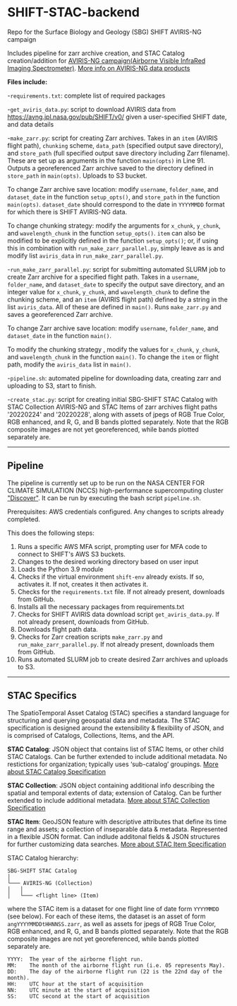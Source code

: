 # SHIFT-STAC-backend
Repo for the Surface Biology and Geology (SBG) SHIFT AVIRIS-NG campaign

Includes pipeline for zarr archive creation, and STAC Catalog creation/addition for [AVIRIS-NG campaign(Airborne Visible InfraRed Imaging Spectrometer)](https://avirisng.jpl.nasa.gov). [More info on AVIRIS-NG data products](https://avirisng.jpl.nasa.gov/dataportal/)

**Files include:**

-`requirements.txt`: complete list of required packages

-`get_aviris_data.py`: script to download AVIRIS data from https://avng.jpl.nasa.gov/pub/SHIFT/v0/ given a user-specified SHIFT date, and data details

-`make_zarr.py`: script for creating Zarr archives. Takes in an `item` (AVIRIS flight path), `chunking` scheme, `data_path` (specified output save directory), and `store_path` (full specified output save directory including Zarr filename). These are set up as arguments in the function `main(opts)` in Line 91. Outputs a georeferenced Zarr archive saved to the directory defined in `store_path` in `main(opts)`. Uploads to S3 bucket.

To change Zarr archive save location: modify `username`, `folder_name`, and `dataset_date` in the function `setup_opts()`, and `store_path` in the function ` main(opts)`. `dataset_date` should correspond to the date in `YYYYMMDD` format for which there is SHIFT AVIRIS-NG data. 

To change chunking strategy: modify the arguments for `x_chunk`, `y_chunk`, and `wavelength_chunk` in the function `setup_opts()`. `item` can also be modified to be explicitly defined in the function `setup_opts()`; or, if using this in combination with `run_make_zarr_parallel.py`, simply leave as is and modify list `aviris_data` in `run_make_zarr_parallel.py`.

-`run_make_zarr_parallel.py`: script for submitting automated SLURM job to create Zarr archive for a specified flight path. Takes in a `username`, `folder_name`, and `dataset_date` to specify the output save directory, and an integer value for `x_chunk`, `y_chunk`, and `wavelength_chunk` to define the chunking scheme, and an `item` (AVIRIS flight path) defined by a string in the list `aviris_data`. All of these are defined in `main()`. Runs `make_zarr.py` and saves a georeferenced Zarr archive. 

To change Zarr archive save location: modify `username`, `folder_name`, and `dataset_date` in the function `main()`. 

To modify the chunking strategy , modify the values for `x_chunk`, `y_chunk`, and `wavelength_chunk` in the function `main()`. To change the `item` or flight path, modify the `aviris_data` list in `main()`.

-`pipeline.sh`: automated pipeline for downloading data, creating zarr and uploading to S3, start to finish.

-`create_stac.py`: script for creating initial SBG-SHIFT STAC Catalog with STAC Collection AVIRIS-NG and STAC Items of zarr archives flight paths '20220224' and '20220228', along with assets of jpegs of RGB True Color, RGB enhanced, and R, G, and B bands plotted separately. Note that the RGB composite images are not yet georeferenced, while bands plotted separately are.

--------------------------------------------------------------------------------------------------------

## Pipeline

The pipeline is currently set up to be run on the NASA CENTER FOR CLIMATE SIMULATION (NCCS) high-performance supercomputing cluster ["Discover"](https://www.nccs.nasa.gov/systems/discover). It can be run by executing the bash script `pipeline.sh`. 

Prerequisites: AWS credentials configured. Any changes to scripts already completed.

This does the following steps:
1. Runs a specific AWS MFA script, prompting user for MFA code to connect to SHIFT's AWS S3 buckets.
2. Changes to the desired working directory based on user input
3. Loads the Python 3.9 module
4. Checks if the virtual environment `shift-env` already exists. If so, activates it. If not, creates it then activates it.
6. Checks for the `requirements.txt` file. If not already present, downloads from GitHub.
7. Installs all the necessary packages from requirements.txt
8. Checks for SHIFT AVIRIS data download script `get_aviris_data.py`. If not already present, downloads from GitHub.
9. Downloads flight path data.
10. Checks for Zarr creation scripts `make_zarr.py` and `run_make_zarr_parallel.py`. If not already present, downloads them from GitHub.
11. Runs automated SLURM job to create desired Zarr archives and uploads to S3.

--------------------------------------------------------------------------------------------------------

## STAC Specifics
The SpatioTemporal Asset Catalog (STAC) specifies a standard language for structuring and querying geospatial data and metadata. The STAC specification is designed around the extensibility & flexibility of JSON, and is comprised of Catalogs, Collections, Items, and the API.

**STAC Catalog**: JSON object that contains list of STAC Items, or other child STAC Catalogs. Can be further extended to include additional metadata. No restictions for organization; typically uses ‘sub-catalog’ groupings. [More about STAC Catalog Specification](https://github.com/radiantearth/stac-spec/tree/master/catalog-spec)

**STAC Collection**: JSON object containing additional info describing the spatial and temporal extents of data; extension of Catalog. Can be further extended to include additional metadata. [More about STAC Collection Specification](https://github.com/radiantearth/stac-spec/blob/master/collection-spec/collection-spec.md)

**STAC Item**: GeoJSON feature with descriptive attributes that define its time range and assets; a collection of inseparable data & metadata. Represented in a flexible JSON format. Can indlude additonal fields & JSON structures for further customizing data searches. [More about STAC Item Specification](https://github.com/radiantearth/stac-spec/blob/master/item-spec/item-spec.md)

STAC Catalog hierarchy:
```
SBG-SHIFT STAC Catalog 
│
└─── AVIRIS-NG (Collection)
│   │
│   └─── <flight line> (Item)
```
where the STAC item is a dataset for one flight line of date form `YYYYMMDD` (see below). For each of these items, the dataset is an asset of form `angYYYYMMDDtHHNNSS.zarr`, as well as assets for jpegs of RGB True Color, RGB enhanced, and R, G, and B bands plotted separately. Note that the RGB composite images are not yet georeferenced, while bands plotted separately are.

```  
YYYY:  The year of the airborne flight run.
MM:    The month of the airborne flight run (i.e. 05 represents May).
DD:    The day of the airborne flight run (22 is the 22nd day of the month).
HH:    UTC hour at the start of acquisition
NN:    UTC minute at the start of acquisition
SS:    UTC second at the start of acquisition
```  
